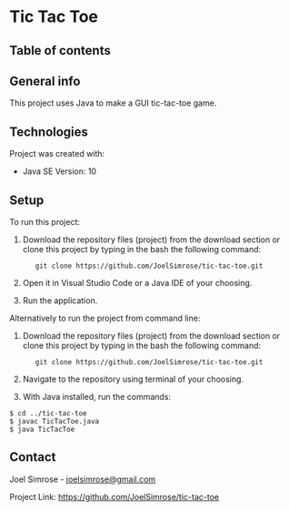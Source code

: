 # Tic Tac Toe

## Table of contents

## General info
This project uses Java to make a GUI tic-tac-toe game.   

## Technologies
Project was created with: 
* Java SE Version: 10

## Setup
To run this project:

1. Download the repository files (project) from the download section or clone this project by typing in the bash the following command:

          git clone https://github.com/JoelSimrose/tic-tac-toe.git
  
2. Open it in Visual Studio Code or a Java IDE of your choosing.

3. Run the application.

Alternatively to run the project from command line:

1. Download the repository files (project) from the download section or clone this project by typing in the bash the following command:

          git clone https://github.com/JoelSimrose/tic-tac-toe.git

2. Navigate to the repository using terminal of your choosing.

3. With Java installed, run the commands: 
```
$ cd ../tic-tac-toe
$ javac TicTacToe.java
$ java TicTacToe
```
## Contact

Joel Simrose - joelsimrose@gmail.com

Project Link: https://github.com/JoelSimrose/tic-tac-toe


```

